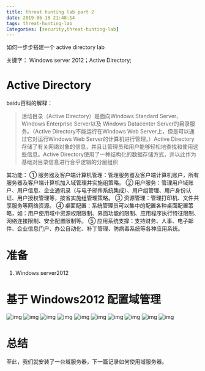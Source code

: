 ```yaml
---
title: threat hunting lab part 2
date: 2019-06-18 21:48:14
tags: threat-hunting-lab
Categories: [security,threat-hunting-lab]
---
```

如何一步步搭建一个 active directory lab
<!-- more -->
关键字： Windows server 2012；Active Directory;
# Active Directory
baidu百科的解释： 
> 活动目录（Active Directory）是面向Windows Standard Server、Windows Enterprise Server以及 Windows Datacenter Server的目录服务。（Active Directory不能运行在Windows Web Server上，但是可以通过它对运行Windows Web Server的计算机进行管理。）Active Directory存储了有关网络对象的信息，并且让管理员和用户能够轻松地查找和使用这些信息。Active Directory使用了一种结构化的数据存储方式，并以此作为基础对目录信息进行合乎逻辑的分层组织 

其功能：
① 服务器及客户端计算机管理：管理服务器及客户端计算机账户，所有服务器及客户端计算机加入域管理并实施组策略。
② 用户服务：管理用户域账户、用户信息、企业通讯录（与电子邮件系统集成）、用户组管理、用户身份认证、用户授权管理等，按省实施组管理策略。
③ 资源管理：管理打印机、文件共享服务等网络资源。
④ 桌面配置：系统管理员可以集中的配置各种桌面配置策略，如：用户使用域中资源权限限制、界面功能的限制、应用程序执行特征限制、网络连接限制、安全配置限制等。
⑤ 应用系统支撑：支持财务、人事、电子邮件、企业信息门户、办公自动化、补丁管理、防病毒系统等各种应用系统。

# 准备 
1. Windows server2012

# 基于 Windows2012 配置域管理

![img](/postimg/lab2-1.jpg)
![img](/postimg/lab2-2.jpg)
![img](/postimg/lab2-3.jpg)
![img](/postimg/lab2-4.jpg)
![img](/postimg/lab2-5.jpg)
![img](/postimg/lab2-6.jpg)
![img](/postimg/lab2-7.jpg)
![img](/postimg/lab2-8.jpg)
![img](/postimg/lab2-9.jpg)
![img](/postimg/lab2-10.jpg)

# 总结
至此，我们就安装了一台域服务器，下一篇记录如何使用域服务器。

